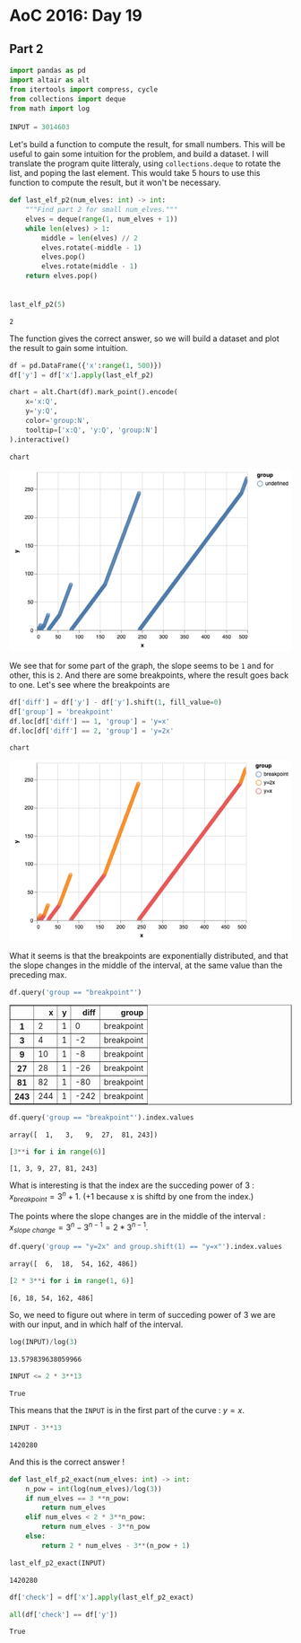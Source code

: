 
# AoC 2016: Day 19
## Part 2


```python
import pandas as pd
import altair as alt
from itertools import compress, cycle
from collections import deque
from math import log

INPUT = 3014603
```

Let's build a function to compute the result, for small numbers. This will be useful to gain some intuition for the problem, and build a dataset. I will translate the program quite litteraly, using `collections.deque` to rotate the list, and poping the last element. This would take 5 hours to use this function to compute the result, but it won't be necessary.


```python
def last_elf_p2(num_elves: int) -> int:
    """Find part 2 for small num_elves."""
    elves = deque(range(1, num_elves + 1))
    while len(elves) > 1:
        middle = len(elves) // 2
        elves.rotate(-middle - 1)
        elves.pop()
        elves.rotate(middle - 1)
    return elves.pop()


last_elf_p2(5)
```




    2



The function gives the correct answer, so we will build a dataset and plot the result to gain some intuition.


```python
df = pd.DataFrame({'x':range(1, 500)})
df['y'] = df['x'].apply(last_elf_p2)
```


```python
chart = alt.Chart(df).mark_point().encode(
    x='x:Q',
    y='y:Q',
    color='group:N',
    tooltip=['x:Q', 'y:Q', 'group:N']
).interactive()
```


```python
chart
```




![png](day19_files/day19_7_0.png)



We see that for some part of the graph, the slope seems to be `1` and for other, this is `2`. And there are some breakpoints, where the result goes back to one. Let's see where the breakpoints are


```python
df['diff'] = df['y'] - df['y'].shift(1, fill_value=0)
df['group'] = 'breakpoint'
df.loc[df['diff'] == 1, 'group'] = 'y=x'
df.loc[df['diff'] == 2, 'group'] = 'y=2x'
```


```python
chart
```




![png](day19_files/day19_10_0.png)



What it seems is that the breakpoints are exponentially distributed, and that the slope changes in the middle of the interval, at the same value than the preceding max.


```python
df.query('group == "breakpoint"')
```




<div>
<style scoped>
    .dataframe tbody tr th:only-of-type {
        vertical-align: middle;
    }

    .dataframe tbody tr th {
        vertical-align: top;
    }

    .dataframe thead th {
        text-align: right;
    }
</style>
<table border="1" class="dataframe">
  <thead>
    <tr style="text-align: right;">
      <th></th>
      <th>x</th>
      <th>y</th>
      <th>diff</th>
      <th>group</th>
    </tr>
  </thead>
  <tbody>
    <tr>
      <th>1</th>
      <td>2</td>
      <td>1</td>
      <td>0</td>
      <td>breakpoint</td>
    </tr>
    <tr>
      <th>3</th>
      <td>4</td>
      <td>1</td>
      <td>-2</td>
      <td>breakpoint</td>
    </tr>
    <tr>
      <th>9</th>
      <td>10</td>
      <td>1</td>
      <td>-8</td>
      <td>breakpoint</td>
    </tr>
    <tr>
      <th>27</th>
      <td>28</td>
      <td>1</td>
      <td>-26</td>
      <td>breakpoint</td>
    </tr>
    <tr>
      <th>81</th>
      <td>82</td>
      <td>1</td>
      <td>-80</td>
      <td>breakpoint</td>
    </tr>
    <tr>
      <th>243</th>
      <td>244</td>
      <td>1</td>
      <td>-242</td>
      <td>breakpoint</td>
    </tr>
  </tbody>
</table>
</div>




```python
df.query('group == "breakpoint"').index.values
```




    array([  1,   3,   9,  27,  81, 243])




```python
[3**i for i in range(6)]
```




    [1, 3, 9, 27, 81, 243]



What is interesting is that the index are the succeding power of 3 : $x_{breakpoint} = 3^n + 1$. (+1 because x is shiftd by one from the index.)

The points where the slope changes are in the middle of the interval : $x_{slope\ change} = 3^n - 3^{n-1} = 2 * 3^{n-1}$.


```python
df.query('group == "y=2x" and group.shift(1) == "y=x"').index.values
```




    array([  6,  18,  54, 162, 486])




```python
[2 * 3**i for i in range(1, 6)]
```




    [6, 18, 54, 162, 486]



So, we need to figure out where in term of succeding power of 3 we are with our input, and in which half of the interval.


```python
log(INPUT)/log(3)
```




    13.579839638059966




```python
INPUT <= 2 * 3**13
```




    True



This means that the `INPUT` is in the first part of the curve : $y=x$.


```python
INPUT - 3**13
```




    1420280



And this is the correct answer !


```python
def last_elf_p2_exact(num_elves: int) -> int:
    n_pow = int(log(num_elves)/log(3))
    if num_elves == 3 **n_pow:
        return num_elves
    elif num_elves < 2 * 3**n_pow:
        return num_elves - 3**n_pow
    else:
        return 2 * num_elves - 3**(n_pow + 1)
```


```python
last_elf_p2_exact(INPUT)
```




    1420280




```python
df['check'] = df['x'].apply(last_elf_p2_exact)
```


```python
all(df['check'] == df['y'])
```




    True


